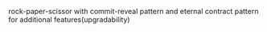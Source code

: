 rock-paper-scissor with commit-reveal pattern and eternal contract pattern for additional features(upgradability)
